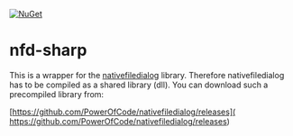 [![NuGet](https://img.shields.io/nuget/v/NfdSharp.svg)](https://www.nuget.org/packages/NfdSharp)

# nfd-sharp

This is a wrapper for the
[nativefiledialog](https://github.com/mlabbe/nativefiledialog) library.
Therefore nativefiledialog has to be compiled as a shared library (dll).
You can download such a precompiled library from:

[https://github.com/PowerOfCode/nativefiledialog/releases](
https://github.com/PowerOfCode/nativefiledialog/releases)